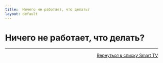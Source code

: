 ```yaml
---
title:  Ничего не работает, что делать?
layout: default
---
```


# Ничего не работает, что делать?




---
<p align="right"><a href="https://lazykpub.github.io/Lazykpub/pages/smarttv">Вернуться к списку Smart TV</a></p>
